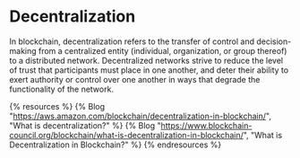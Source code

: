 # Decentralization

In blockchain, decentralization refers to the transfer of control and decision-making from a centralized entity (individual, organization, or group thereof) to a distributed network. Decentralized networks strive to reduce the level of trust that participants must place in one another, and deter their ability to exert authority or control over one another in ways that degrade the functionality of the network.

{% resources %}
  {% Blog "https://aws.amazon.com/blockchain/decentralization-in-blockchain/", "What is decentralization?" %}
  {% Blog "https://www.blockchain-council.org/blockchain/what-is-decentralization-in-blockchain/", "What is Decentralization in Blockchain?" %}
{% endresources %}
